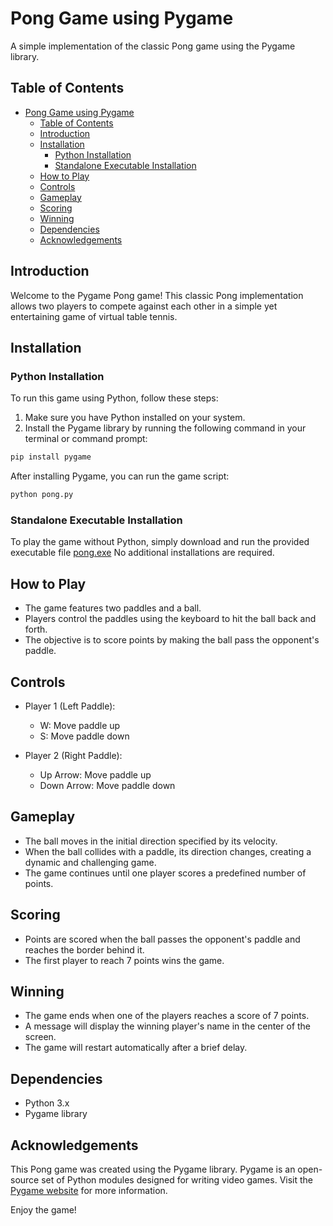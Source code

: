 # Pong Game using Pygame

A simple implementation of the classic Pong game using the Pygame library.

## Table of Contents

- [Pong Game using Pygame](#pong-game-using-pygame)
  - [Table of Contents](#table-of-contents)
  - [Introduction](#introduction)
  - [Installation](#installation)
    - [Python Installation](#python-installation)
    - [Standalone Executable Installation](#standalone-executable-installation)
  - [How to Play](#how-to-play)
  - [Controls](#controls)
  - [Gameplay](#gameplay)
  - [Scoring](#scoring)
  - [Winning](#winning)
  - [Dependencies](#dependencies)
  - [Acknowledgements](#acknowledgements)

## Introduction

Welcome to the Pygame Pong game! This classic Pong implementation allows two players to compete against each other in a simple yet entertaining game of virtual table tennis.

## Installation

### Python Installation

To run this game using Python, follow these steps:

1. Make sure you have Python installed on your system.
2. Install the Pygame library by running the following command in your terminal or command prompt:

```bash
pip install pygame
```

After installing Pygame, you can run the game script:

```bash
python pong.py
```

### Standalone Executable Installation

To play the game without Python, simply download and run the provided executable file [pong.exe](https://github.com/SamuArg/Pong/releases/download/v1.0/pong.exe) No additional installations are required.

## How to Play

- The game features two paddles and a ball.
- Players control the paddles using the keyboard to hit the ball back and forth.
- The objective is to score points by making the ball pass the opponent's paddle.

## Controls

- Player 1 (Left Paddle):

  - W: Move paddle up
  - S: Move paddle down

- Player 2 (Right Paddle):
  - Up Arrow: Move paddle up
  - Down Arrow: Move paddle down

## Gameplay

- The ball moves in the initial direction specified by its velocity.
- When the ball collides with a paddle, its direction changes, creating a dynamic and challenging game.
- The game continues until one player scores a predefined number of points.

## Scoring

- Points are scored when the ball passes the opponent's paddle and reaches the border behind it.
- The first player to reach 7 points wins the game.

## Winning

- The game ends when one of the players reaches a score of 7 points.
- A message will display the winning player's name in the center of the screen.
- The game will restart automatically after a brief delay.

## Dependencies

- Python 3.x
- Pygame library

## Acknowledgements

This Pong game was created using the Pygame library. Pygame is an open-source set of Python modules designed for writing video games. Visit the [Pygame website](https://www.pygame.org/docs/) for more information.

Enjoy the game!
